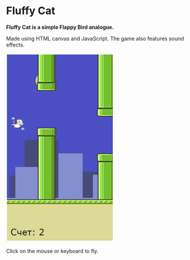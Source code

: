 # Fluffy Cat

**Fluffy Cat is a simple Flappy Bird analogue.**

Made using HTML canvas and JavaScript. The game also features sound effects.
 
 ![Screenshot](/img/screenshot.png)
 
Click on the mouse or keyboard to fly.
